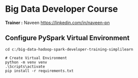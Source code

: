 # Big Data Developer Course

**Trainer :** Naveen
https://linkedin.com/in/naveen-pn



## Configure PySpark Virtual Environment

```shell
cd c:/big-data-hadoop-spark-developer-training-simplilearn

# Create Virtual Environment
python -m venv venv
.\Scripts\activate
pip install -r requirements.txt
```



